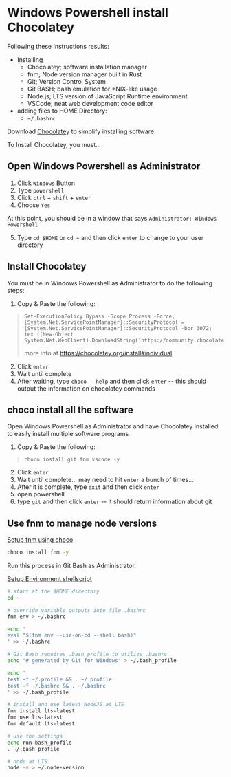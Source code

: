 # Windows Powershell install Chocolatey

Following these Instructions results:
- Installing
  - Chocolatey; software installation manager
  - fnm; Node version manager built in Rust
  - Git; Version Control System
  - Git BASH; bash emulation for *NIX-like usage
  - Node.js; LTS version of JavaScript Runtime environment
  - VSCode; neat web development code editor
- adding files to HOME Directory:
  - `~/.bashrc`


Download [Chocolatey](https://chocolatey.org/) to simplify installing software.

To Install Chocolatey, you must...

## Open Windows Powershell as Administrator

1. Click `Windows` Button
2. Type `powershell`
3. Click `ctrl` + `shift` + `enter`
4. Choose `Yes`

At this point, you should be in a window that says `Administrator: Windows Powershell`

5. Type `cd $HOME` or `cd ~` and then click `enter` to change to your user directory

## Install Chocolatey

You must be in Windows Powershell as Administrator to do the following steps:

1. Copy & Paste the following:
  > ```
  > Set-ExecutionPolicy Bypass -Scope Process -Force; [System.Net.ServicePointManager]::SecurityProtocol = [System.Net.ServicePointManager]::SecurityProtocol -bor 3072; iex ((New-Object System.Net.WebClient).DownloadString('https://community.chocolatey.org/install.ps1'))
  > ```
  > more info at https://chocolatey.org/install#individual

2. Click `enter`
4. Wait until complete
5. After waiting, type `choco --help` and then click `enter` -- this should output the information on chocolatey commands

## choco install all the software

Open Windows Powershell as Administrator and have Chocolatey installed to easily install multiple software programs

1. Copy & Paste the following:
  > ```
  > choco install git fnm vscode -y
  > ```
2. Click `enter`
3. Wait until complete... may need to hit `enter` a bunch of times...
4. After it is complete, type `exit` and then click `enter`
5. open powershell
6. type `git` and then click `enter` -- it should return information about git

## Use fnm to manage node versions

[Setup fnm using choco](https://github.com/Schniz/fnm#using-chocolatey-windows)

```bash
choco install fnm -y
```

Run this process in Git Bash as Administrator.

[Setup Environment shellscript](https://github.com/Schniz/fnm#shell-setup)

```bash
# start at the $HOME directory
cd ~

# override variable outputs into file .bashrc
fnm env > ~/.bashrc

echo '
eval "$(fnm env --use-on-cd --shell bash)"
' >> ~/.bashrc

# Git Bash requires .bash_profile to utilize .bashrc
echo "# generated by Git for Windows" > ~/.bash_profile

echo '
test -f ~/.profile && . ~/.profile
test -f ~/.bashrc && . ~/.bashrc
' >> ~/.bash_profile

# install and use latest NodeJS at LTS
fnm install lts-latest
fnm use lts-latest
fnm default lts-latest

# use the settings
echo run bash_profile
. ~/.bash_profile

# node at LTS
node -v > ~/.node-version

```
